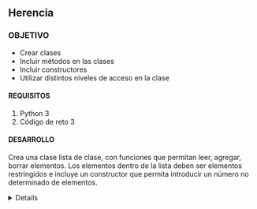 	
## Herencia

### OBJETIVO 

- Crear clases 
- Incluir métodos en las clases
- Incluir constructores
- Utilizar distintos niveles de acceso en la clase

#### REQUISITOS 

1. Python 3
2. Código de reto 3

#### DESARROLLO
Crea una clase lista de clase, con funciones que permitan leer, agregar, borrar elementos. Los elementos dentro de la lista deben ser elementos restringidos e incluye un constructor que permita introducir un número no determinado de elementos.

<details>
	class Lista_de_compra:
		def __init__(self, *args):
			self.__lista = list()
			for arg in args:
				self.__lista.append(arg)


		def agrega(self, *args):
			for arg in args:
				self.__lista.append(arg)
		
		def imprime(self):
			print("LISTA DE COMPRA")
			for articulo in self.__lista:
				print(articulo)

		def borra(self, *args):
			for arg in args:
				self.__lista.remove(arg)



	supermercado = Lista_de_compra('Jamon', 'Queso', 'Pan')
	supermercado.agrega('leche', 'huevo')
	supermercado.borra('Queso')
	supermercado.imprime()

</details> 


